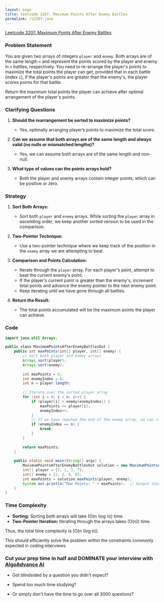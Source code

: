 ```yaml
---
layout: page
title: leetcode 3207. Maximum Points After Enemy Battles
permalink: /s3207-java
---
```

[Leetcode 3207. Maximum Points After Enemy Battles](https://algoadvance.github.io/algoadvance/l3207)
### Problem Statement

You are given two arrays of integers `player` and `enemy`. Both arrays are of the same length `n` and represent the points scored by the player and enemy in `n` battles, respectively. You need to re-arrange the player's points to maximize the total points the player can get, provided that in each battle (index `i`), if the player's points are greater than the enemy's, the player scores points for that battle.

Return the maximum total points the player can achieve after optimal arrangement of the player's points.

### Clarifying Questions

1. **Should the rearrangement be sorted to maximize points?**
   - Yes, optimally arranging player’s points to maximize the total score.

2. **Can we assume that both arrays are of the same length and always valid (no nulls or mismatched lengths)?**
   - Yes, we can assume both arrays are of the same length and non-null.

3. **What type of values can the points arrays hold?**
   - Both the player and enemy arrays contain integer points, which can be positive or zero.

### Strategy

1. **Sort Both Arrays:**
   - Sort both `player` and `enemy` arrays. While sorting the `player` array in ascending order, we keep another sorted version to be used in the comparison.

2. **Two-Pointer Technique:**
   - Use a two-pointer technique where we keep track of the position in the `enemy` array we are attempting to beat.
  
3. **Comparison and Points Calculation:**
   - Iterate through the `player` array. For each player's point, attempt to beat the current enemy's point.
   - If the player's current point is greater than the enemy's, increment total points and advance the enemy pointer to the next enemy point.
   - Keep iterating until we have gone through all battles.

4. **Return the Result:**
   - The total points accumulated will be the maximum points the player can achieve.

### Code

```java
import java.util.Arrays;

public class MaximumPointsAfterEnemyBattlesOut {
    public int maxPoints(int[] player, int[] enemy) {
        // Sort both player and enemy arrays
        Arrays.sort(player);
        Arrays.sort(enemy);
        
        int maxPoints = 0;
        int enemyIndex = 0;
        int n = player.length;
        
        // Iterate over the sorted player array
        for (int i = 0; i < n; i++) {
            if (player[i] > enemy[enemyIndex]) {
                maxPoints += player[i];
                enemyIndex++;
            }
            // If we have reached the end of the enemy array, we can stop
            if (enemyIndex == n) {
                break;
            }
        }
        
        return maxPoints;
    }
    
    public static void main(String[] args) {
        MaximumPointsAfterEnemyBattlesOut solution = new MaximumPointsAfterEnemyBattlesOut();
        int[] player = {5, 1, 3, 7};
        int[] enemy = {2, 2, 6, 8};
        int maxPoints = solution.maxPoints(player, enemy);
        System.out.println("Max Points: " + maxPoints);  // Output should be 17
    }
}
```

### Time Complexity

- **Sorting:** Sorting both arrays will take \(O(n \log n)\) time.
- **Two-Pointer Iteration:** Iterating through the arrays takes \(O(n)\) time.

Thus, the total time complexity is \(O(n \log n)\).

This should efficiently solve the problem within the constraints commonly expected in coding interviews.


### Cut your prep time in half and DOMINATE your interview with [AlgoAdvance AI](https://algoAdvance.com)

- Got blindsided by a question you didn't expect?

- Spend too much time studying?

- Or simply don't have the time to go over all 3000 questions?

